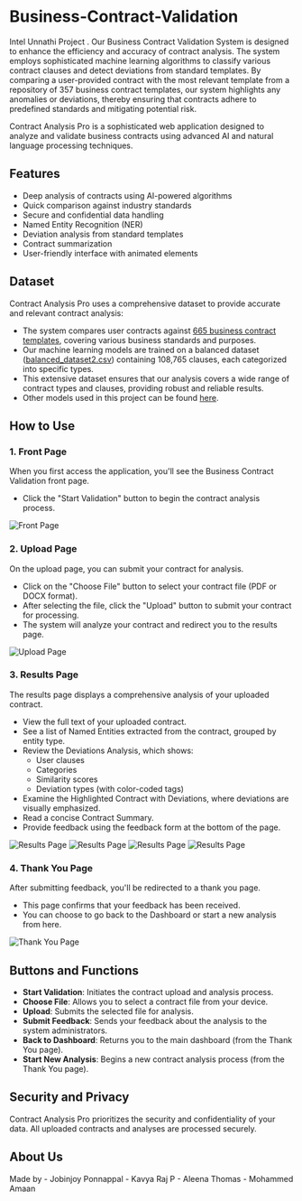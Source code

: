 # Business-Contract-Validation
Intel Unnathi Project .
Our Business Contract Validation System is designed to enhance the efficiency and accuracy of contract analysis. The system employs sophisticated machine learning algorithms to classify various contract clauses and detect deviations from standard templates. By comparing a user-provided contract with the most relevant template from a repository of 357 business contract templates, our system highlights any anomalies or deviations, thereby ensuring that contracts adhere to predefined standards and mitigating potential risk.

Contract Analysis Pro is a sophisticated web application designed to analyze and validate business contracts using advanced AI and natural language processing techniques.

## Features

- Deep analysis of contracts using AI-powered algorithms
- Quick comparison against industry standards
- Secure and confidential data handling
- Named Entity Recognition (NER)
- Deviation analysis from standard templates
- Contract summarization
- User-friendly interface with animated elements

## Dataset
Contract Analysis Pro uses a comprehensive dataset to provide accurate and relevant contract analysis:
- The system compares user contracts against [665 business contract templates](https://drive.google.com/drive/folders/1K9iD6_At3-K8S1EGjITh44pvqpY2pzvb?usp=drive_link), covering various business standards and purposes.
- Our machine learning models are trained on a balanced dataset ([balanced_dataset2.csv](https://drive.google.com/file/d/18ZBTEvtNX3KUe26xw3u2IsN-zGQstdKq/view?usp=drive_link)) containing 108,765 clauses, each categorized into specific types.
- This extensive dataset ensures that our analysis covers a wide range of contract types and clauses, providing robust and reliable results.
- Other models used in this project can be found [here](https://drive.google.com/drive/folders/1Lg-tuYJu3xTU3Nnlz2_lc5RzPb4a_dSC?usp=drive_link).

## How to Use

### 1. Front Page
When you first access the application, you'll see the Business Contract Validation front page.
- Click the "Start Validation" button to begin the contract analysis process.

![Front Page](images/frontpage.png)

### 2. Upload Page
On the upload page, you can submit your contract for analysis.
- Click on the "Choose File" button to select your contract file (PDF or DOCX format).
- After selecting the file, click the "Upload" button to submit your contract for processing.
- The system will analyze your contract and redirect you to the results page.

![Upload Page](images/uploads.png)

### 3. Results Page
The results page displays a comprehensive analysis of your uploaded contract.
- View the full text of your uploaded contract.
- See a list of Named Entities extracted from the contract, grouped by entity type.
- Review the Deviations Analysis, which shows:
  - User clauses
  - Categories
  - Similarity scores
  - Deviation types (with color-coded tags)
- Examine the Highlighted Contract with Deviations, where deviations are visually emphasized.
- Read a concise Contract Summary.
- Provide feedback using the feedback form at the bottom of the page.

![Results Page](images/results4.png)
![Results Page](images/results3.png)
![Results Page](images/results2.png)
![Results Page](images/results.png)

### 4. Thank You Page
After submitting feedback, you'll be redirected to a thank you page.
- This page confirms that your feedback has been received.
- You can choose to go back to the Dashboard or start a new analysis from here.

![Thank You Page](images/thankyou.png)

## Buttons and Functions

- **Start Validation**: Initiates the contract upload and analysis process.
- **Choose File**: Allows you to select a contract file from your device.
- **Upload**: Submits the selected file for analysis.
- **Submit Feedback**: Sends your feedback about the analysis to the system administrators.
- **Back to Dashboard**: Returns you to the main dashboard (from the Thank You page).
- **Start New Analysis**: Begins a new contract analysis process (from the Thank You page).

## Security and Privacy

Contract Analysis Pro prioritizes the security and confidentiality of your data. All uploaded contracts and analyses are processed securely.

## About Us
Made by - Jobinjoy Ponnappal
        - Kavya Raj P
        - Aleena Thomas
        - Mohammed Amaan


